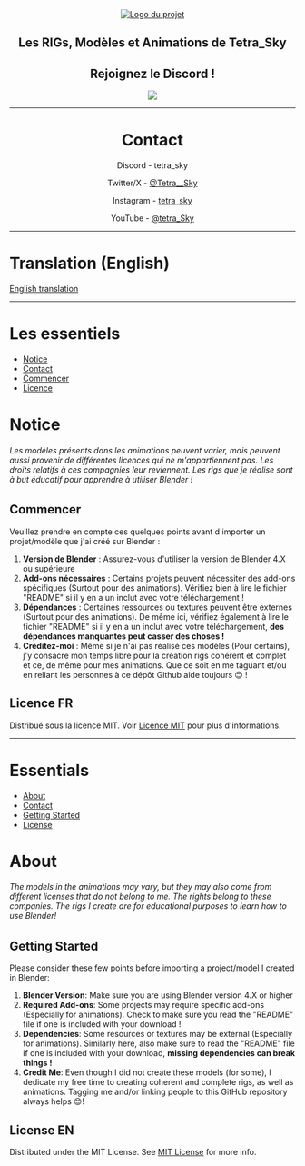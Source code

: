 <div align="center">
  <a href="https://github.com/ShaanCoding/ReadME-Generator">
    <img src="https://repository-images.githubusercontent.com/811078411/32cc7779-00cd-4452-9ee5-367ecf998242" alt="Logo du projet">
  </a>
  <h2 align="center">Les RIGs, Modèles et Animations de Tetra_Sky</h2>

  <h2 align="center">Rejoignez le Discord !</h2>
  <a href="https://discord.gg/HTA7yQTQdw">
    <img src="https://upload.wikimedia.org/wikipedia/en/thumb/9/98/Discord_logo.svg/200px-Discord_logo.svg.png">
  </a>

---

# Contact

Discord - tetra_sky

Twitter/X - [@Tetra__Sky](https://twitter.com/Tetra__Sky)

Instagram - [tetra_sky](https://www.instagram.com/tetra__sky/)

YouTube - [@tetra_Sky](https://www.youtube.com/@tetra_sky)

---

</div>

# Translation (English)

[English translation](#essentials)

---

# Les essentiels

- [Notice](#notice)
- [Contact](#me-contacter)
- [Commencer](#commencer)
- [Licence](#license-fr)

# Notice

###### Les modèles présents dans les animations peuvent varier, mais peuvent aussi provenir de différentes licences qui ne m'appartiennent pas. Les droits relatifs à ces compagnies leur reviennent. Les rigs que je réalise sont à but éducatif pour apprendre à utiliser Blender !

## Commencer

Veuillez prendre en compte ces quelques points avant d'importer un projet/modèle que j'ai créé sur Blender :

1. **Version de Blender** : Assurez-vous d'utiliser la version de Blender 4.X ou supérieure
2. **Add-ons nécessaires** : Certains projets peuvent nécessiter des add-ons spécifiques (Surtout pour des animations). Vérifiez bien à lire le fichier "README" si il y en a un inclut avec votre téléchargement !
3. **Dépendances** : Certaines ressources ou textures peuvent être externes (Surtout pour des animations). De même ici, vérifiez également à lire le fichier "README" si il y en a un inclut avec votre téléchargement, **des dépendances manquantes peut casser des choses !**
4. **Créditez-moi** : Même si je n'ai pas réalisé ces modèles (Pour certains), j'y consacre mon temps libre pour la création rigs cohérent et complet et ce, de même pour mes animations. Que ce soit en me taguant et/ou en reliant les personnes à ce dépôt Github aide toujours 😊 !

## Licence FR

Distribué sous la licence MIT. Voir [Licence MIT](https://opensource.org/licenses/MIT) pour plus d'informations.

---

# Essentials

- [About](#about)
- [Contact](#contact-me)
- [Getting Started](#getting-started)
- [License](#license-Een)

# About

###### The models in the animations may vary, but they may also come from different licenses that do not belong to me. The rights belong to these companies. The rigs I create are for educational purposes to learn how to use Blender!

## Getting Started

Please consider these few points before importing a project/model I created in Blender:

1. **Blender Version**: Make sure you are using Blender version 4.X or higher
2. **Required Add-ons**: Some projects may require specific add-ons (Especially for animations). Check to make sure you read the "README" file if one is included with your download !
3. **Dependencies**: Some resources or textures may be external (Especially for animations). Similarly here, also make sure to read the "README" file if one is included with your download, **missing dependencies can break things !**
4. **Credit Me**: Even though I did not create these models (for some), I dedicate my free time to creating coherent and complete rigs, as well as animations. Tagging me and/or linking people to this GitHub repository always helps 😊!

## License EN

Distributed under the MIT License. See [MIT License](https://opensource.org/licenses/MIT) for more info.
